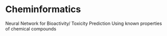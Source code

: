 # Cheminformatics
Neural Network for Bioactivity/ Toxicity Prediction Using known properties of chemical compounds
